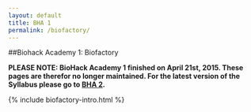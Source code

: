 ```yaml
---
layout: default
title: BHA 1
permalink: /biofactory/
---
```


##Biohack Academy 1: Biofactory

**PLEASE NOTE: BioHack Academy 1 finished on April 21st, 2015. These pages are therefor no longer maintained. For the latest version of the Syllabus please go to [BHA 2](/bha2/).**

{% include biofactory-intro.html %}
